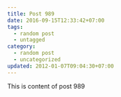 ```yaml
---
title: Post 989
date: 2016-09-15T12:33:42+07:00
tags:
  - random post
  - untagged
category:
  - random post
  - uncategorized
updated: 2012-01-07T09:04:30+07:00
---
```

This is content of post 989